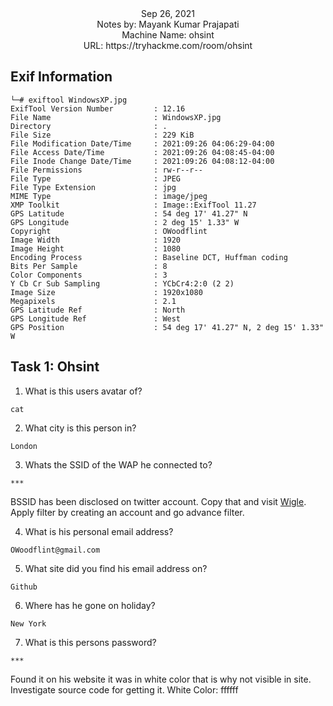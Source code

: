 <div align = "center">
Sep 26, 2021<br>
Notes by: Mayank Kumar Prajapati<br>
Machine Name: ohsint<br>
URL: https://tryhackme.com/room/ohsint
</div>

## Exif Information
```
└─# exiftool WindowsXP.jpg 
ExifTool Version Number         : 12.16
File Name                       : WindowsXP.jpg
Directory                       : .
File Size                       : 229 KiB
File Modification Date/Time     : 2021:09:26 04:06:29-04:00
File Access Date/Time           : 2021:09:26 04:08:45-04:00
File Inode Change Date/Time     : 2021:09:26 04:08:12-04:00
File Permissions                : rw-r--r--
File Type                       : JPEG
File Type Extension             : jpg
MIME Type                       : image/jpeg
XMP Toolkit                     : Image::ExifTool 11.27
GPS Latitude                    : 54 deg 17' 41.27" N
GPS Longitude                   : 2 deg 15' 1.33" W
Copyright                       : OWoodflint
Image Width                     : 1920
Image Height                    : 1080
Encoding Process                : Baseline DCT, Huffman coding
Bits Per Sample                 : 8
Color Components                : 3
Y Cb Cr Sub Sampling            : YCbCr4:2:0 (2 2)
Image Size                      : 1920x1080
Megapixels                      : 2.1
GPS Latitude Ref                : North
GPS Longitude Ref               : West
GPS Position                    : 54 deg 17' 41.27" N, 2 deg 15' 1.33" W

```
## Task 1: Ohsint
1. What is this users avatar of?
```
cat
```
2. What city is this person in?
```
London
```

3. Whats the SSID of the WAP he connected to?
```
***
```
BSSID has been disclosed on twitter account. Copy that and visit [Wigle](https://wigle.net/). Apply filter by creating an account and go advance filter.

4. What is his personal email address?
```
OWoodflint@gmail.com
```
5. What site did you find his email address on?
```
Github
```
6. Where has he gone on holiday?
```
New York
```
7. What is this persons password?
```
***
```
Found it on his website it was in white color that is why not visible in site. Investigate source code for getting it.
White Color: ffffff

